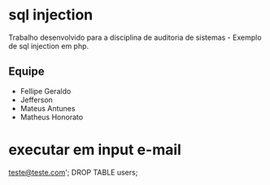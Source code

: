 # sql injection
Trabalho desenvolvido para a disciplina de auditoria de sistemas - Exemplo de sql injection em php.

## Equipe
- Fellipe Geraldo
- Jefferson
- Mateus Antunes
- Matheus Honorato

# executar em input e-mail

teste@teste.com'; DROP TABLE users;